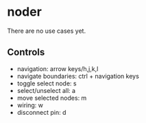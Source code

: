 # noder
There are no use cases yet.

## Controls
- navigation: arrow keys/h,j,k,l
- navigate boundaries: ctrl + navigation keys
- toggle select node: s
- select/unselect all: a
- move selected nodes: m
- wiring: w
- disconnect pin: d
